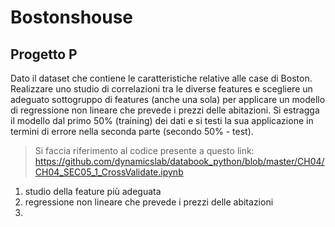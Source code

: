 # Bostonshouse

## Progetto P
Dato il dataset che contiene le caratteristiche relative alle case di Boston. Realizzare uno
studio di correlazioni tra le diverse features e scegliere un adeguato sottogruppo di features
(anche una sola) per applicare un modello di regressione non lineare che prevede i prezzi
delle abitazioni. Si estragga il modello dal primo 50% (training) dei dati e si testi la sua
applicazione in termini di errore nella seconda parte (secondo 50% - test).

> Si faccia riferimento al codice presente a questo link:
> https://github.com/dynamicslab/databook_python/blob/master/CH04/CH04_SEC05_1_CrossValidate.ipynb


1. studio della feature più adeguata
2. regressione non lineare che prevede i prezzi delle abitazioni
3. 